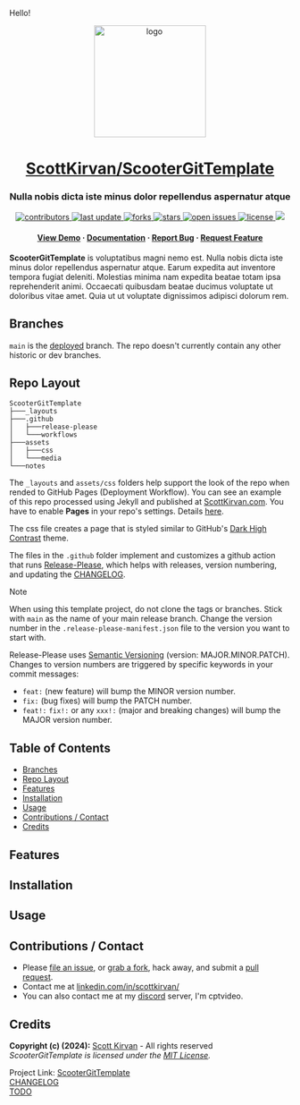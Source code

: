 Hello!
<div align="center">

  <img src="assets/media/logo.jpg" alt="logo" width="200" height="auto" />
    <h1><a href="https://github.com/ScottKirvan/ScooterGitTemplate">ScottKirvan/ScooterGitTemplate</a></h1>
  <h3>Nulla nobis dicta iste minus dolor repellendus aspernatur atque</h3>
  
  
<!-- Badges -->
<p>
  <a href="https://github.com/ScottKirvan/ScooterGitTemplate/graphs/contributors">
    <img src="https://img.shields.io/github/contributors/ScottKirvan/ScooterGitTemplate" alt="contributors" />
  </a>
  <a href="">
    <img src="https://img.shields.io/github/last-commit/ScottKirvan/ScooterGitTemplate" alt="last update" />
  </a>
  <a href="https://github.com/ScottKirvan/ScooterGitTemplate/network/members">
    <img src="https://img.shields.io/github/forks/ScottKirvan/ScooterGitTemplate" alt="forks" />
  </a>
  <a href="https://github.com/ScottKirvan/ScooterGitTemplate/stargazers">
    <img src="https://img.shields.io/github/stars/ScottKirvan/ScooterGitTemplate" alt="stars" />
  </a>
  <a href="https://github.com/ScottKirvan/ScooterGitTemplate/issues/">
    <img src="https://img.shields.io/github/issues/ScottKirvan/ScooterGitTemplate" alt="open issues" />
  </a>
  <a href="https://github.com/ScottKirvan/ScooterGitTemplate/blob/master/LICENSE">
    <img src="https://img.shields.io/github/license/ScottKirvan/ScooterGitTemplate.svg" alt="license" />
  </a>
  <a href="https://discord.gg/gQH4mXWQRT">
    <!--<img src="https://img.shields.io/discord/704680098577514527?style=flat-square&label=%F0%9F%92%AC%20discord&color=00ACD7">-->
    <img src="https://img.shields.io/discord/1052011377415438346?style=flat-square&label=discord&color=00ACD7">
  </a>
</p>
   
<h4>
    <a href="https://tinyurl.com/3vf7whyd">View Demo</a>
  <span> · </span>
    <a href="https://github.com/ScottKirvan/ScooterGitTemplate/blob/main/README.md">Documentation</a>
  <span> · </span>
    <a href="https://github.com/ScottKirvan/ScooterGitTemplate/issues/new?labels=bug&title=%5BBUG%5D">Report Bug</a>
  <span> · </span>
    <a href="https://github.com/ScottKirvan/ScooterGitTemplate/issues/new?labels=enhancement&title=%5BFEATURE+REQUEST%5D">Request Feature</a>
  </h4>
</div>

**ScooterGitTemplate** is voluptatibus magni nemo est. Nulla nobis dicta iste minus dolor repellendus aspernatur atque. Earum expedita aut inventore tempora fugiat deleniti. Molestias minima nam expedita beatae totam ipsa reprehenderit animi. Occaecati quibusdam beatae ducimus voluptate ut doloribus vitae amet. Quia ut ut voluptate dignissimos adipisci dolorum rem.

Branches
--------
`main` is the [deployed](https://www.scottkirvan.com/ScooterGitTemplate/) branch.  The repo doesn't currently contain any other historic or dev branches.

Repo Layout
-----------
```
ScooterGitTemplate
├───_layouts
├───.github
│   ├───release-please
│   └───workflows
├───assets
│   ├───css
│   └───media
└───notes
```
The `_layouts` and `assets/css` folders help support the look of the repo when rended to GitHub Pages (Deployment Workflow). 
You can see an example of this repo processed using Jekyll and published at [ScottKirvan.com](https://www.scottkirvan.com/ScooterGitTemplate/).  You have to enable **Pages** in your repo's settings.  Details [here](https://docs.github.com/en/pages/setting-up-a-github-pages-site-with-jekyll).

The css file creates a page that is styled similar to GitHub's [Dark High Contrast](https://github.blog/changelog/2021-08-25-dark-high-contrast-theme-ga/) theme.

The files in the `.github` folder implement and customizes a github action that runs [Release-Please](https://github.com/googleapis/release-please), which helps with releases, version numbering, and updating the [CHANGELOG](notes/CHANGELOG.md).

>[!NOTE]
> When using this template project, do not clone the tags or branches. Stick with `main` as the name of your main release branch. Change the version number in the `.release-please-manifest.json` file to the version you want to start with.
>
> Release-Please uses [Semantic Versioning](https://semver.org/) (version: MAJOR.MINOR.PATCH). Changes to version numbers are triggered by specific keywords in your commit messages:
> - `feat:` (new feature) will bump the MINOR version number.
> - `fix:` (bug fixes) will bump the PATCH number.
> - `feat!:` `fix!:` or any `xxx!:` (major and breaking changes) will bump the MAJOR version number.



Table of Contents
-----------------
- [Branches](#branches)
- [Repo Layout](#repo-layout)
- [Features](#features)
- [Installation](#installation)
- [Usage](#usage)
- [Contributions / Contact](#contributions--contact)
- [Credits](#credits)

Features
--------
Installation
------------
Usage
-----

Contributions / Contact
-----------------------
- Please [file an issue](https://github.com/ScottKirvan/ScooterGitTemplate/issues/new), or [grab a fork](https://github.com/ScottKirvan/ScooterGitTemplate/fork), hack away, and submit a [pull request](https://github.com/ScottKirvan/ScooterGitTemplate/pulls).
- Contact me at [linkedin.com/in/scottkirvan/](https://www.linkedin.com/in/scottkirvan/)
- You can also contact me at my [discord](https://discord.gg/TSKHvVFYxB) server, I'm cptvideo.

Credits
-------
**Copyright (c) (2024):** [Scott Kirvan](https://github.com/ScottKirvan)  - All rights reserved   
*ScooterGitTemplate is licensed under the [MIT License](LICENSE.md).*  

Project Link:  [ScooterGitTemplate](https://github.com/ScottKirvan/ScooterGitTemplate)  
[CHANGELOG](notes/CHANGELOG.md)  
[TODO](notes/TODO.md)
